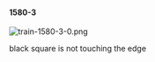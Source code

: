 #### 1580-3
![train-1580-3-0.png](https://github.com/lil-lab/nlvr/raw/master/nlvr/train/images/29/train-1580-3-0.png "train-1580-3-0.png")

black square is not touching the edge